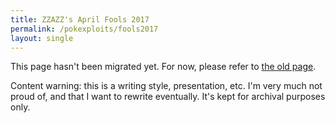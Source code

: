 ```yaml
---
title: ZZAZZ's April Fools 2017
permalink: /pokexploits/fools2017
layout: single
---
```


This page hasn't been migrated yet. For now, please refer to [the old page](/pokexploits/fools2017/index_old.html).

Content warning: this is a writing style, presentation, etc. I'm very much not proud of, and that I want to rewrite eventually. It's kept for archival purposes only.
